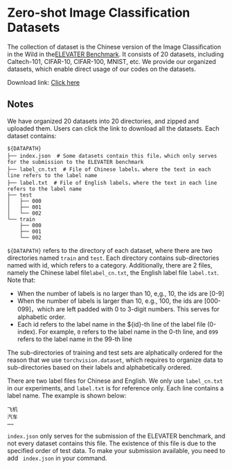 # Zero-shot Image Classification Datasets

The collection of dataset is the Chinese version of the Image Classification in the Wild in the[ELEVATER Benchmark](https://eval.ai/web/challenges/challenge-page/1832). It consists of 20 datasets, including Caltech-101, CIFAR-10, CIFAR-100, MNIST, etc. We provide our organized datasets, which enable direct usage of our codes on the datasets. 

Download link: [Click here](https://junyang-public.oss-cn-zhangjiakou.aliyuncs.com/all_zip.zip)

## Notes
We have organized 20 datasets into 20 directories, and zipped and uploaded them. Users can click the link to download all the datasets. Each dataset contains:
```
${DATAPATH}
├── index.json  # Some datasets contain this file，which only serves for the submission to the ELEVATER benchmark
├── label_cn.txt  # File of Chinese labels，where the text in each line refers to the label name
├── label.txt  # File of English labels，where the text in each line refers to the label name
├── test
│   ├── 000
│   ├── 001
│   └── 002
└── train
    ├── 000
    ├── 001
    └── 002
```
`${DATAPATH}` refers to the directory of each dataset, where there are two directories named `train` and `test`. Each directory contains sub-directories named with id, which refers to a category. Additionally, there are 2 files, namely the Chinese label file`label_cn.txt`, the English label file `label.txt`. Note that:

* When the number of labels is no larger than 10, e,g., 10, the ids are [0-9]
* When the number of labels is larger than 10, e.g., 100, the ids are [000-099]，which are left padded with 0 to 3-digit numbers. This serves for alphabetic order. 
* Each id refers to the label name in the ${id}-th line of the label file (0-index). For example, `0` refers to the label name in the 0-th line, and `099` refers to the label name in the 99-th line

The sub-directories of training and test sets are alphatically ordered for the reason that we use `torchvision.dataset`, which requires to organize data to sub-directories based on their labels and alphabetically ordered. 

There are two label files for Chinese and English. We only use `label_cn.txt` in our experiments, and `label.txt` is for reference only. Each line contains a label name. The example is shown below:
```
飞机
汽车
……
```

`index.json` only serves for the submission of the ELEVATER benchmark, and not every dataset contains this file. The existence of this file is due to the specified order of test data. To make your submission available, you need to add ` index.json` in your command. 

